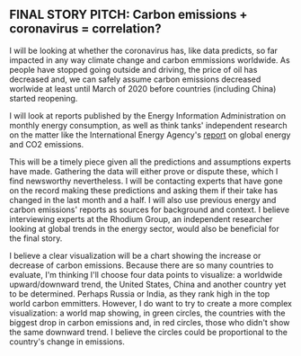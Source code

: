 ## FINAL STORY PITCH: Carbon emissions + coronavirus = correlation?

I will be looking at whether the coronavirus has, like data predicts, so far impacted in any way climate change and carbon emmissions worldwide. As people have stopped going outside and driving, the price of oil has decreased and, we can safely assume carbon emissions  decreased worlwide at least until March of 2020 before countries (including China) started reopening. 

I will look at reports published by the Energy Information Administration on monthly energy consumption, as well as think tanks' independent research on the matter like the International Energy Agency's [report](https://www.iea.org/reports/global-energy-review-2020/global-energy-and-co2-emissions-in-2020) on global energy and CO2 emissions. 

This will be a timely piece given all the predictions and assumptions experts have made. Gathering the data will either prove or dispute these, which I find newsworthy nevertheless. I will be contacting experts that have gone on the record making these predictions and asking them if their take has changed in the last month and a half. I will also use previous energy and carbon emissions' reports as sources for background and context. I believe interviewing experts at the Rhodium Group, an independent researcher looking at global trends in the energy sector, would also be beneficial for the final story. 

I believe a clear visualization will be a chart showing the increase or decrease of carbon emissions. Because there are so many countries to evaluate, I'm thinking I'll choose four data points to visualize: a worldwide upward/downward trend, the United States, China and another country yet to be determined. Perhaps Russia or India, as they rank high in the top world carbon emmitters. However, I do want to try to create a more complex visualization: a world map showing, in green circles, the countries with the biggest drop in carbon emissions and, in red circles, those who didn't show the same downward trend. I believe the circles could be proportional to the country's change in emissions. 
